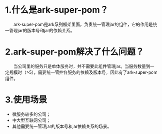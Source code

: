 # 1.什么是ark-super-pom？
&emsp;&emsp;ark-super-pom是ark系列框架里面，负责统一管理jar的组件，它的作用是统一管理jar的版本号和jar的依赖关系。

# 2.ark-super-pom解决了什么问题？
&emsp;&emsp;当公司里的服务只是单体服务时，并不需要此组件管理jar。当服务数量到一定规模时（>5），需要统一管控各服务的依赖及版本号，因此有了ark-super-pom组件。

# 3.使用场景
- 微服务较多的公司；
- 中大型互联网公司；
- 其他需要统一管理jar的版本号和jar依赖关系的场景。